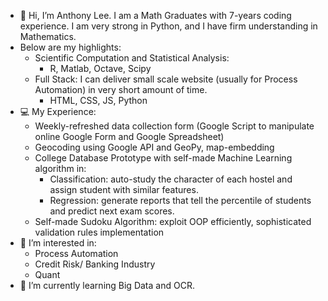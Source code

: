- 👋 Hi, I’m Anthony Lee. I am a Math Graduates with 7-years coding experience. I am very strong in Python, and I have firm understanding in Mathematics.
- Below are my highlights:
  - Scientific Computation and Statistical Analysis:
    - R, Matlab, Octave, Scipy
  - Full Stack: I can deliver small scale website (usually for Process Automation) in very short amount of time.
    - HTML, CSS, JS, Python
- 💻 My Experience:
    - Weekly-refreshed data collection form (Google Script to manipulate online Google Form and Google Spreadsheet)
    - Geocoding using Google API and GeoPy, map-embedding
    - College Database Prototype with self-made Machine Learning algorithm in:
      - Classification: auto-study the character of each hostel and assign student with similar features.
      - Regression: generate reports that tell the percentile of students and predict next exam scores.
    - Self-made Sudoku Algorithm: exploit OOP efficiently, sophisticated validation rules implementation
- 👀 I’m interested in:
  - Process Automation
  - Credit Risk/ Banking Industry
  - Quant 
- 🌱 I’m currently learning Big Data and OCR.

<!---
antho-lee/antho-lee is a ✨ special ✨ repository because its `README.md` (this file) appears on your GitHub profile.
You can click the Preview link to take a look at your changes.
--->
